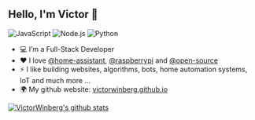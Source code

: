 ## Hello, I'm Victor 👋

![JavaScript](https://img.shields.io/badge/JavaScript-Expert-yellow)
![Node.js](https://img.shields.io/badge/NodeJS-Advanced-green)
![Python](https://img.shields.io/badge/Python-Intermediate-blue)

- 💻 I’m a Full-Stack Developer
- ❤️ I love [@home-assistant](https://github.com/home-assistant), [@raspberrypi](https://github.com/raspberrypi) and [@open-source](https://github.com/open-source)
- ⚡ I like building websites, algorithms, bots, home automation systems, IoT and much more ...
- 🌍 My github website: [victorwinberg.github.io](https://victorwinberg.github.io/)

[![VictorWinberg's github stats](https://github-readme-stats.vercel.app/api?username=victorwinberg&show_icons=true&count_private=true&include_all_commits=true&title_color=fff&icon_color=79ff97&text_color=9f9f9f&bg_color=151515)](https://github.com/anuraghazra/github-readme-stats)
